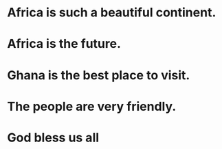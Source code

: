 # Africa is such a beautiful continent.
# Africa is the future.
# Ghana is the best place to visit.
# The people are very friendly.
# God bless us all
